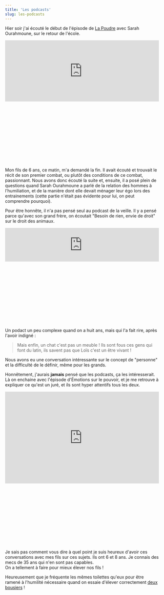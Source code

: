 ```yaml
---
title: 'Les podcasts'
slug: les-podcasts
---
```


Hier soir j'ai écouté le début de l'épisode de
[La Poudre](https://boris.schapira.dev/2019/08/lauren-bastide/) avec Sarah
Ourahmoune, sur le retour de l'école.

<div class="videoWrapper" style="padding-bottom: 40%;">
<iframe loading="lazy" title="Épisode 54 - Sarah Ourahmoune" src="https://art19.com/shows/la-poudre/episodes/46871438-36d3-42dd-8c53-9f06f0a60840/embed?theme=dark-custom" style="width: 100%; height: 200px; border: 0 none;" scrolling="no"></iframe>
</div>

Mon fils de 6 ans, ce matin, m'a demandé la fin. Il avait écouté et trouvait le
récit de son premier combat, ou plutôt des conditions de ce combat, passionnant.
Nous avons donc écouté la suite et, ensuite, il a posé plein de questions quand
Sarah Ourahmoune a parlé de la relation des hommes à l'humiliation, et de la
manière dont elle devait ménager leur égo lors des entrainements (cette partie
n'était pas évidente pour lui, on peut comprendre pourquoi).

Pour être honnête, il n'a pas pensé seul au podcast de la veille. Il y a pensé
parce qu'avec son grand frère, on écoutait "Besoin de rien, envie de droit" sur
le droit des animaux.

<div class="videoWrapper" style="padding-bottom: 40%;">
<iframe loading="lazy" title="A-t-on le droit de manger son chat ?" src="https://embed.acast.com/besoin-de-rien-envie-de-droit/a-t-onledroitdemangersonchat-" frameBorder="0" width="100%" height="110px" allow="autoplay"></iframe>
</div>

Un podact un peu complexe quand on a huit ans, mais qui l'a fait rire, après
l'avoir indigné :

> Mais enfin, un chat c'est pas un meuble ! Ils sont fous ces gens qui font du
> latin, ils savent pas que Loïs c'est un être vivant !

Nous avons eu une conversation intéressante sur le concept de "personne" et la
difficulté de le définir, même pour les grands.

Honnêtement, j'aurais **jamais** pensé que les podcasts, ça les intéresserait.
Là on enchaine avec l'épisode d'Émotions sur le pouvoir, et je me retrouve à
expliquer ce qu'est un juré, et ils sont hyper attentifs tous les deux.

<div class="videoWrapper" style="padding-bottom: 40%;">
<iframe loading="lazy" title="Le pouvoir : est-ce agréable de se sentir puissant.e ?" width="100%" height="300" scrolling="no" frameborder="no" allow="autoplay" src="https://w.soundcloud.com/player/?url=https%3A//api.soundcloud.com/tracks/577062075&color=%23ff5500&auto_play=false&hide_related=false&show_comments=true&show_user=true&show_reposts=false&show_teaser=true&visual=true"></iframe>
</div>

Je sais pas comment vous dire à quel point je suis heureux d'avoir ces
conversations avec mes fils sur ces sujets. Ils ont 6 et 8 ans. Je connais des
mecs de 35 ans qui n'en sont pas capables.  
On a tellement à faire pour mieux élever nos fils !

Heureusement que je fréquente les mêmes toilettes qu'eux pour être ramené à
l'humilité nécessaire quand on essaie d'élever correctement
[deux bousiers](/notes/2019-05-petits-noms/) !
